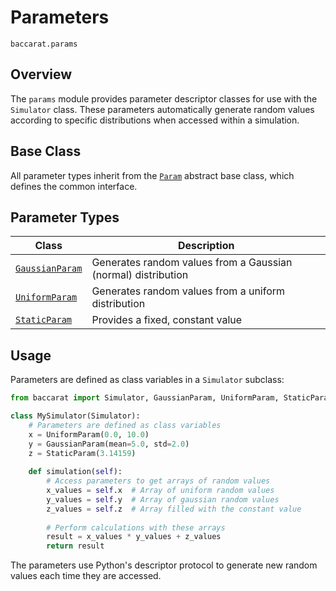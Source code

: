 # Parameters

`baccarat.params`

## Overview

The `params` module provides parameter descriptor classes for use with the `Simulator` class. These parameters automatically generate random values according to specific distributions when accessed within a simulation.

## Base Class

All parameter types inherit from the [`Param`](base.md) abstract base class, which defines the common interface.

## Parameter Types

| Class | Description |
|-------|-------------|
| [`GaussianParam`](gaussian.md) | Generates random values from a Gaussian (normal) distribution |
| [`UniformParam`](uniform.md) | Generates random values from a uniform distribution |
| [`StaticParam`](static.md) | Provides a fixed, constant value |

## Usage

Parameters are defined as class variables in a `Simulator` subclass:

```python
from baccarat import Simulator, GaussianParam, UniformParam, StaticParam

class MySimulator(Simulator):
    # Parameters are defined as class variables
    x = UniformParam(0.0, 10.0)
    y = GaussianParam(mean=5.0, std=2.0)
    z = StaticParam(3.14159)
    
    def simulation(self):
        # Access parameters to get arrays of random values
        x_values = self.x  # Array of uniform random values
        y_values = self.y  # Array of gaussian random values
        z_values = self.z  # Array filled with the constant value
        
        # Perform calculations with these arrays
        result = x_values * y_values + z_values
        return result
```

The parameters use Python's descriptor protocol to generate new random values each time they are accessed.